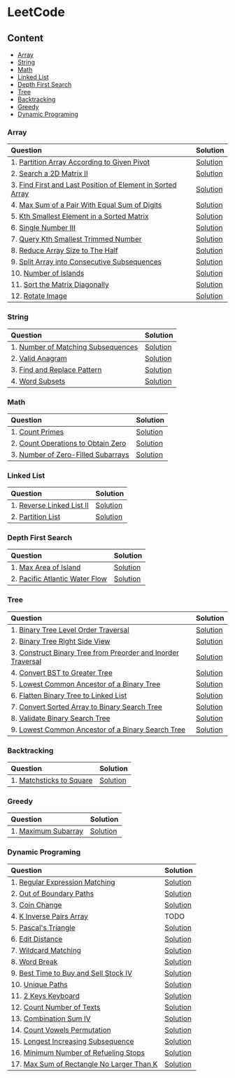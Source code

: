 # **LeetCode**

## **Content**

- [Array](#array)
- [String](#string)
- [Math](#math)
- [Linked List](#linked-list)
- [Depth First Search](#depth-first-search)
- [Tree](#tree)
- [Backtracking](#backtracking)
- [Greedy](#greedy)
- [Dynamic Programing](#dynamic-programing)

### **Array**

| Question | Solution |
| :- | :- |
| 1. [Partition Array According to Given Pivot](https://leetcode.com/problems/partition-array-according-to-given-pivot/) | [Solution](https://github.com/davidtsai0720/notes/blob/main/leetcode/Array/2161.cpp) |
| 2. [Search a 2D Matrix II](https://leetcode.com/problems/search-a-2d-matrix-ii/) | [Solution](https://github.com/davidtsai0720/notes/blob/main/leetcode/Array/0240.cpp) |
| 3. [Find First and Last Position of Element in Sorted Array](https://leetcode.com/problems/find-first-and-last-position-of-element-in-sorted-array/) | [Solution](https://github.com/davidtsai0720/notes/blob/main/leetcode/Array/0034.cpp) |
| 4. [Max Sum of a Pair With Equal Sum of Digits](https://leetcode.com/problems/max-sum-of-a-pair-with-equal-sum-of-digits/) | [Solution](https://github.com/davidtsai0720/notes/blob/main/leetcode/Array/2342.cpp) |
| 5. [Kth Smallest Element in a Sorted Matrix](https://leetcode.com/problems/kth-smallest-element-in-a-sorted-matrix/) | [Solution](https://github.com/davidtsai0720/notes/blob/main/leetcode/Array/0378.cpp) |
| 6. [Single Number III](https://leetcode.com/problems/single-number-iii/) | [Solution](https://github.com/davidtsai0720/notes/blob/main/leetcode/Array/0260.cpp) |
| 7. [Query Kth Smallest Trimmed Number](https://leetcode.com/problems/query-kth-smallest-trimmed-number/submissions/) | [Solution](https://github.com/davidtsai0720/notes/blob/main/leetcode/Array/2343.cpp) |
| 8. [Reduce Array Size to The Half](https://leetcode.com/problems/reduce-array-size-to-the-half/) | [Solution](https://github.com/davidtsai0720/notes/blob/main/leetcode/Array/1338.cpp) |
| 9. [Split Array into Consecutive Subsequences](https://leetcode.com/problems/split-array-into-consecutive-subsequences/) | [Solution](https://github.com/davidtsai0720/notes/blob/main/leetcode/Array/0659.cpp) |
| 10. [Number of Islands](https://leetcode.com/problems/number-of-islands/) | [Solution](https://github.com/davidtsai0720/notes/blob/main/leetcode/Array/0200.cpp) |
| 11. [Sort the Matrix Diagonally](https://leetcode.com/problems/sort-the-matrix-diagonally/) | [Solution](https://github.com/davidtsai0720/notes/blob/main/leetcode/Array/1329.cpp) |
| 12. [Rotate Image](https://leetcode.com/problems/rotate-image/) | [Solution](https://github.com/davidtsai0720/notes/blob/main/leetcode/Array/0048.cpp) |

### **String**

| Question | Solution |
| :- | :- |
| 1. [Number of Matching Subsequences](https://leetcode.com/problems/number-of-matching-subsequences/) | [Solution](https://github.com/davidtsai0720/notes/blob/main/leetcode/String/0792.cpp) |
| 2. [Valid Anagram](https://leetcode.com/problems/valid-anagram/) | [Solution](https://github.com/davidtsai0720/notes/blob/main/leetcode/String/0242.cpp) |
| 3. [Find and Replace Pattern](https://leetcode.com/problems/find-and-replace-pattern/) | [Solution](https://github.com/davidtsai0720/notes/blob/main/leetcode/String/0890.cpp) |
| 4. [Word Subsets](https://leetcode.com/problems/word-subsets/) | [Solution](https://github.com/davidtsai0720/notes/blob/main/leetcode/String/0916.cpp) |

### **Math**

| Question | Solution |
| :- | :- |
| 1. [Count Primes](https://leetcode.com/problems/count-primes/) | [Solution](https://github.com/davidtsai0720/notes/blob/main/leetcode/Math/0204.cpp) |
| 2. [Count Operations to Obtain Zero](https://leetcode.com/problems/count-operations-to-obtain-zero/) | [Solution](https://github.com/davidtsai0720/notes/blob/main/leetcode/Math/2169.cpp) |
| 3. [Number of Zero-Filled Subarrays](https://leetcode.com/problems/number-of-zero-filled-subarrays/) | [Solution](https://github.com/davidtsai0720/notes/blob/main/leetcode/Math/2348.cpp) |

### **Linked List**

| Question | Solution |
| :- | :- |
| 1. [Reverse Linked List II](https://leetcode.com/problems/reverse-linked-list-ii/) | [Solution](https://github.com/davidtsai0720/notes/blob/main/leetcode/LinkedList/0092.cpp) |
| 2. [Partition List](https://leetcode.com/problems/partition-list/) | [Solution](https://github.com/davidtsai0720/notes/blob/main/leetcode/LinkedList/0086.cpp) |

### **Depth First Search**

| Question | Solution |
| :- | :- |
| 1. [Max Area of Island](https://leetcode.com/problems/max-area-of-island/) | [Solution](https://github.com/davidtsai0720/notes/blob/main/leetcode/DepthFirstSearch/0695.cpp) |
| 2. [Pacific Atlantic Water Flow](https://leetcode.com/problems/pacific-atlantic-water-flow/) | [Solution](https://github.com/davidtsai0720/notes/blob/main/leetcode/DepthFirstSearch/0417.cpp) |

### **Tree**

| Question | Solution |
| :- | :- |
| 1. [Binary Tree Level Order Traversal](https://leetcode.com/problems/binary-tree-level-order-traversal/) | [Solution](https://github.com/davidtsai0720/notes/blob/main/leetcode/Tree/0102.cpp) |
| 2. [Binary Tree Right Side View](https://leetcode.com/problems/binary-tree-right-side-view/) | [Solution](https://github.com/davidtsai0720/notes/blob/main/leetcode/Tree/0199.cpp) |
| 3. [Construct Binary Tree from Preorder and Inorder Traversal](https://leetcode.com/problems/construct-binary-tree-from-preorder-and-inorder-traversal/) | [Solution](https://github.com/davidtsai0720/notes/blob/main/leetcode/Tree/0105.cpp) |
| 4. [Convert BST to Greater Tree](https://leetcode.com/problems/convert-bst-to-greater-tree/) | [Solution](https://github.com/davidtsai0720/notes/blob/main/leetcode/Tree/0538.cpp) |
| 5. [Lowest Common Ancestor of a Binary Tree](https://leetcode.com/problems/lowest-common-ancestor-of-a-binary-tree/) | [Solution](https://github.com/davidtsai0720/notes/blob/main/leetcode/Tree/0236.cpp) |
| 6. [Flatten Binary Tree to Linked List](https://leetcode.com/problems/flatten-binary-tree-to-linked-list/) | [Solution](https://github.com/davidtsai0720/notes/blob/main/leetcode/Tree/0114.cpp) |
| 7. [Convert Sorted Array to Binary Search Tree](https://leetcode.com/problems/convert-sorted-array-to-binary-search-tree/) | [Solution](https://github.com/davidtsai0720/notes/blob/main/leetcode/Tree/0108.cpp) |
| 8. [Validate Binary Search Tree](https://leetcode.com/problems/validate-binary-search-tree/) | [Solution](https://github.com/davidtsai0720/notes/blob/main/leetcode/Tree/0098.cpp) |
| 9. [Lowest Common Ancestor of a Binary Search Tree](https://leetcode.com/problems/lowest-common-ancestor-of-a-binary-search-tree/) | [Solution](https://github.com/davidtsai0720/notes/blob/main/leetcode/Tree/0235.cpp) |

### **Backtracking**

| Question | Solution |
| :- | :- |
| 1. [Matchsticks to Square](https://leetcode.com/problems/matchsticks-to-square/) | [Solution](https://github.com/davidtsai0720/notes/blob/main/leetcode/Backtracking/0473.cpp) |

### **Greedy**

| Question | Solution |
| :- | :- |
| 1. [Maximum Subarray](https://leetcode.com/problems/maximum-subarray/) | [Solution](https://github.com/davidtsai0720/notes/blob/main/leetcode/Greedy/0053.cpp) |

### **Dynamic Programing**

| Question | Solution |
| :- | :- |
| 1. [Regular Expression Matching](https://leetcode.com/problems/regular-expression-matching/) | [Solution](https://github.com/davidtsai0720/notes/blob/main/leetcode/DynamicPrograming/0010.cpp) |
| 2. [Out of Boundary Paths](https://leetcode.com/problems/out-of-boundary-paths/) | [Solution](https://github.com/davidtsai0720/notes/blob/main/leetcode/DynamicPrograming/0576.cpp) |
| 3. [Coin Change](https://leetcode.com/problems/coin-change/) | [Solution](https://github.com/davidtsai0720/notes/blob/main/leetcode/DynamicPrograming/0322.cpp) |
| 4. [K Inverse Pairs Array](https://leetcode.com/problems/k-inverse-pairs-array/) | TODO |
| 5. [Pascal's Triangle](https://leetcode.com/problems/pascals-triangle/) | [Solution](https://github.com/davidtsai0720/notes/blob/main/leetcode/DynamicPrograming/0118.cpp) |
| 6. [Edit Distance](https://leetcode.com/problems/edit-distance/) | [Solution](https://github.com/davidtsai0720/notes/blob/main/leetcode/DynamicPrograming/0072.cpp) |
| 7. [Wildcard Matching](https://leetcode.com/problems/wildcard-matching/) | [Solution](https://github.com/davidtsai0720/notes/blob/main/leetcode/DynamicPrograming/0044.cpp) |
| 8. [Word Break](https://leetcode.com/problems/word-break/) | [Solution](https://github.com/davidtsai0720/notes/blob/main/leetcode/DynamicPrograming/0139.cpp) |
| 9. [Best Time to Buy and Sell Stock IV](https://leetcode.com/problems/best-time-to-buy-and-sell-stock-iv/) | [Solution](https://github.com/davidtsai0720/notes/blob/main/leetcode/DynamicPrograming/0188.cpp) |
| 10. [Unique Paths](https://leetcode.com/problems/unique-paths/) | [Solution](https://github.com/davidtsai0720/notes/blob/main/leetcode/DynamicPrograming/0062.cpp) |
| 11. [2 Keys Keyboard](https://leetcode.com/problems/2-keys-keyboard/) | [Solution](https://github.com/davidtsai0720/notes/blob/main/leetcode/DynamicPrograming/0650.cpp) |
| 12. [Count Number of Texts](https://leetcode.com/problems/count-number-of-texts/) | [Solution](https://github.com/davidtsai0720/notes/blob/main/leetcode/DynamicPrograming/2266.cpp) |
| 13. [Combination Sum IV](https://leetcode.com/problems/combination-sum-iv/) | [Solution](https://github.com/davidtsai0720/notes/blob/main/leetcode/DynamicPrograming/0377.cpp) |
| 14. [Count Vowels Permutation](https://leetcode.com/problems/count-vowels-permutation/) | [Solution](https://github.com/davidtsai0720/notes/blob/main/leetcode/DynamicPrograming/1220.cpp)
| 15. [Longest Increasing Subsequence](https://leetcode.com/problems/longest-increasing-subsequence/) | [Solution](https://github.com/davidtsai0720/notes/blob/main/leetcode/DynamicPrograming/0300.cpp) |
| 16. [Minimum Number of Refueling Stops](https://leetcode.com/problems/minimum-number-of-refueling-stops/) | [Solution](https://github.com/davidtsai0720/notes/blob/main/leetcode/DynamicPrograming/0817.cpp)
| 17. [Max Sum of Rectangle No Larger Than K](https://leetcode.com/problems/max-sum-of-rectangle-no-larger-than-k/) | [Solution](https://github.com/davidtsai0720/notes/blob/main/leetcode/DynamicPrograming/0363.cpp)
